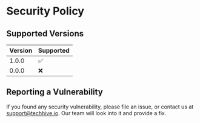# Security Policy

## Supported Versions

| Version | Supported          |
| ------- | ------------------ |
| 1.0.0   | :white_check_mark: |
| 0.0.0   | :x:                |

## Reporting a Vulnerability

If you found any security vulnerability, please file an issue, or contact us at support@techhive.io.
Our team will look into it and provide a fix.
